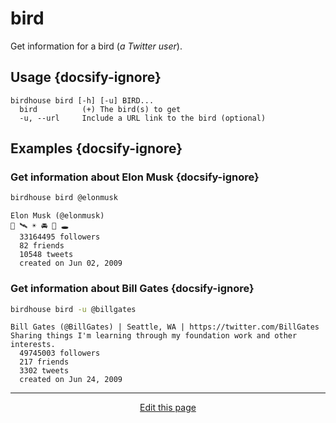 # bird
Get information for a bird (_a Twitter user_).

## Usage {docsify-ignore}
```
birdhouse bird [-h] [-u] BIRD...
  bird          (+) The bird(s) to get 
  -u, --url     Include a URL link to the bird (optional)
```

## Examples {docsify-ignore}

### Get information about Elon Musk {docsify-ignore}
```bash
birdhouse bird @elonmusk
```
```
Elon Musk (@elonmusk)
🚀 🛰 ☀️ 🚘 🧠 🕳
  33164495 followers
  82 friends
  10548 tweets
  created on Jun 02, 2009
```

### Get information about Bill Gates {docsify-ignore}
```bash
birdhouse bird -u @billgates
```
```
Bill Gates (@BillGates) | Seattle, WA | https://twitter.com/BillGates
Sharing things I'm learning through my foundation work and other interests.
  49745003 followers
  217 friends
  3302 tweets
  created on Jun 24, 2009
```

<hr>
<div style="text-align:center">
	<a class="edit-link" href="https://github.com/wcarhart/wcarhart.github.io/docs/_404.md" target="_blank"><i class="fas fa-edit"></i> Edit this page</a>
</div>